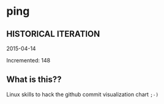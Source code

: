 # ping

## HISTORICAL ITERATION
2015-04-14

Incremented: 148

## What is this?? 
Linux skills to hack the github commit visualization chart `;-)`
